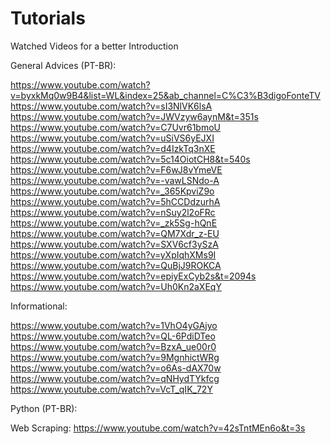 # Tutorials
Watched Videos for a better Introduction

General Advices (PT-BR):

https://www.youtube.com/watch?v=byxkMq0w9B4&list=WL&index=25&ab_channel=C%C3%B3digoFonteTV
https://www.youtube.com/watch?v=sI3NlVK6lsA
https://www.youtube.com/watch?v=JWVzyw6aynM&t=351s
https://www.youtube.com/watch?v=C7Uvr61bmoU
https://www.youtube.com/watch?v=uSiVS6yEJXI
https://www.youtube.com/watch?v=d4IzkTq3nXE
https://www.youtube.com/watch?v=5c14OiotCH8&t=540s
https://www.youtube.com/watch?v=F6wJ8vYmeVE
https://www.youtube.com/watch?v=-vawLSNdo-A
https://www.youtube.com/watch?v=_365KpviZ9o
https://www.youtube.com/watch?v=5hCCDdzurhA
https://www.youtube.com/watch?v=nSuy2l2oFRc
https://www.youtube.com/watch?v=_zk5Sg-hQnE
https://www.youtube.com/watch?v=QM7Xdr_z-EU
https://www.youtube.com/watch?v=SXV6cf3ySzA
https://www.youtube.com/watch?v=yXpIqhXMs9I
https://www.youtube.com/watch?v=QuBjJ9ROKCA
https://www.youtube.com/watch?v=epiyExCyb2s&t=2094s
https://www.youtube.com/watch?v=Uh0Kn2aXEqY


Informational:

https://www.youtube.com/watch?v=1VhO4yGAjyo
https://www.youtube.com/watch?v=QL-6PdiDTeo
https://www.youtube.com/watch?v=BzxA_ue00r0
https://www.youtube.com/watch?v=9MgnhictWRg
https://www.youtube.com/watch?v=o6As-dAX70w
https://www.youtube.com/watch?v=qNHydTYkfcg
https://www.youtube.com/watch?v=VcT_qIK_72Y

Python (PT-BR):

  Web Scraping:
  https://www.youtube.com/watch?v=42sTntMEn6o&t=3s
